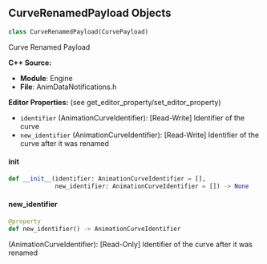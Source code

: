 ## CurveRenamedPayload Objects

```python
class CurveRenamedPayload(CurvePayload)
```

Curve Renamed Payload

**C++ Source:**

- **Module**: Engine
- **File**: AnimDataNotifications.h

**Editor Properties:** (see get_editor_property/set_editor_property)

- ``identifier`` (AnimationCurveIdentifier):  [Read-Write] Identifier of the curve
- ``new_identifier`` (AnimationCurveIdentifier):  [Read-Write] Identifier of the curve after it was renamed

<a id="unreal.CurveRenamedPayload.__init__"></a>

#### __init__

```python
def __init__(identifier: AnimationCurveIdentifier = [],
             new_identifier: AnimationCurveIdentifier = []) -> None
```

<a id="unreal.CurveRenamedPayload.new_identifier"></a>

#### new_identifier

```python
@property
def new_identifier() -> AnimationCurveIdentifier
```

(AnimationCurveIdentifier):  [Read-Only] Identifier of the curve after it was renamed

<a id="unreal.CurveFlagsChangedPayload"></a>